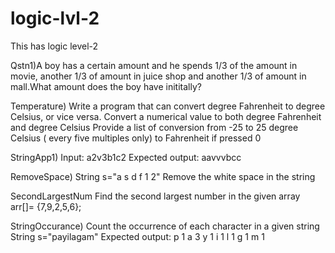 # logic-lvl-2
This has logic level-2 

Qstn1)A boy has a certain amount and he spends 1/3 of the amount in movie, another 1/3 of amount in juice shop and another 1/3 of amount in mall.What amount does the boy have inititally?

Temperature) Write a program that can convert degree Fahrenheit to degree Celsius, or vice versa.
Convert a numerical value to both degree Fahrenheit and degree Celsius
Provide a list of conversion from -25 to 25 degree Celsius ( every five multiples only) to  Fahrenheit if pressed 0 

StringApp1)
Input: a2v3b1c2
Expected output: aavvvbcc

RemoveSpace)
String s="a s d f 1 2"
Remove the white space in the string

SecondLargestNum
Find the second largest number in the given array
arr[]= {7,9,2,5,6};

StringOccurance)
Count the occurrence of each character in a given string
String s="payilagam"
Expected output: 
p 1
a 3
y 1
i 1
l 1 
g 1
m 1
